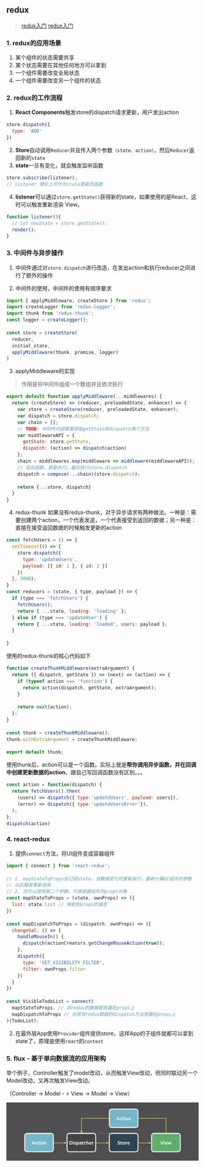 ## redux
> [redux入门](http://www.ruanyifeng.com/blog/2016/09/redux_tutorial_part_one_basic_usages.html)
> [redux入门](http://www.ruanyifeng.com/blog/2016/09/redux_tutorial_part_two_async_operations.html)

### 1. redux的应用场景
1. 某个组件的状态需要共享
2. 某个状态需要在其他任何地方可以拿到
3. 一个组件需要改变全局状态
4. 一个组件需要改变另一个组件的状态

### 2. redux的工作流程
1. **React Components**触发store的dispatch请求更新，用户发出action
```js
store.dispatch({
  type: 'ADD'
})
```
2. **Store**自动调用```Reducer```并且传入两个参数```（state、action）```，然后```Reducer```返回新的```state```
3. **state**一旦有变化，就会触发监听函数
```js
store.subscribe(listener);
// listener 理论上可作为state更新的函数
```
4. **listener**可以通过```store.getState()```获得新的state，如果使用的是React，这时可以触发重新渲染 View。
```js
function listener(){
  // let newState = store.getState();
  render();
}
```

### 3. 中间件与异步操作
1. 中间件通过对```store.dispatch```进行改造，在发出action和执行reducer之间进行了额外的操作

2. 中间件的使用，中间件的使用有顺序要求
```js
import { applyMiddleware, createStore } from 'redux';
import createLogger from 'redux-logger';
import thunk from 'redux-thunk';
const logger = createLogger();

const store = createStore(
  reducer,
  initial_state,
  applyMiddleware(thunk, promise, logger)  
)
```

3. applyMiddleware的实现
> 作用是将中间件组成一个数组并且依次执行
```js
export default function applyMiddleware(...middlewares) {
  return (createStore) => (reducer, preloadedState, enhancer) => {
    var store = createStore(reducer, preloadedState, enhancer);
    var dispatch = store.dispatch;
    var chain = [];
    // TODO: 中间件内部需要获取getState和dispatch两个方法
    var middlewareAPI = {
      getState: store.getState,
      dispatch: (action) => dispatch(action)
    };
    chain = middlewares.map(middleware => middleware(middlewareAPI));
    // 组合函数，嵌套执行，最后执行store.dispatch
    dispatch = compose(...chain)(store.dispatch);

    return {...store, dispatch}
  }
}
```
4. redux-thunk
如果没有redux-thunk，对于异步请求有两种做法。一种是：需要创建两个action，一个代表发送，一个代表接受到返回的数据；另一种是：直接在接受返回数据的时候触发更新的action
```js
const fetchUsers = () => {
  setTimeout(() => {
    store.dispatch({
      type: 'updateUsers',
      payload: [{ id: 1 }, { id: 2 }]
    })
  }, 3000);
}
const reducers = (state, { type, payload }) => {
  if (type === 'fetchUsers') {
    fetchUsers();
    return { ...state, loading: 'loading' };
  } else if (type === 'updateUser') {
    return { ...state, loading: 'loaded', users: payload };
  }

}
```
使用的redux-thunk的核心代码如下
```js
function createThunkMiddleware(extraArgument) {
  return ({ dispatch, getState }) => (next) => (action) => {
    if (typeof action === 'function') {
      return action(dispatch, getState, extraArgument);
    }

    return next(action);
  };
}

const thunk = createThunkMiddleware();
thunk.withExtraArgument = createThunkMiddleware;

export default thunk;
```
使用thunk后，action可以是一个函数。实际上就是**帮你调用异步函数，并在回调中创建更新数据的action**，跟自己写回调函数没有区别。。。
```js
const action = function(dispatch) {
  return fetchUsers().then(
    (users) => dispatch({ type:'updateUsers', payload: users}),
    (error) => dispatch({ type:'updateUsersError'}),
  );
};
dispatch(action)
```


### 4. react-redux
1. 提供```connect```方法，将UI组件变成容器组件
```js
import { connect } from 'react-redux';

// 1. mapStateToProps会订阅state，当数据变化时重新执行，重新计算UI组件的参数
// 以此触发重新渲染
// 2. 还可以使用第二个参数，代表容器组件的props对象
const mapStateToProps = (state, ownProps) => ({
  list: state.list // 映射到props的属性
})

const mapDispatchToProps = (dispatch, ownProps) => ({
  changeVal: () => {
    handleMouseIn() {
      dispatch(actionCreators.getChangeMouseAction(true));
    },
    dispatch({
      type: 'SET_VISIBILITY_FILTER',
      filter: ownProps.filter
    })
  }
})

const VisibleTodoList = connect(
  mapStateToProps, // 将redux的数据都放置在props上
  mapDispatchToProps // 将修改redux数据的dispatch方法放置在props上
)(TodoList);
```
2. 在最外层App使用```Provider```组件提供store，这样App的子组件就都可以拿到state了，原理是使用```react```的```context```


### 5. flux - 基于单向数据流的应用架构
举个例子，Controller触发了model改动，从而触发View改动，但同时联动另一个Model改动，又再次触发View改动。

（Controller  -> Model - > View -> Model -> View）

![image](https://github.com/AddJunZ/Front-End/blob/master/img/flux.png)
